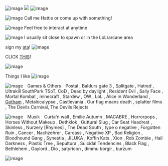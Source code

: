 ![image](https://github.com/user-attachments/assets/c2553a03-e662-41b0-ac87-216699ab07c3)
![](https://files.catbox.moe/s6t655.png) ![image](https://github.com/user-attachments/assets/56f434cc-bf13-4347-99f0-f0e6ddb8f168)




![image](https://github.com/user-attachments/assets/260ba0a6-0243-4d83-8662-b0c2a859c8c9)  Call me Hattie or come up with something!

![image](https://github.com/user-attachments/assets/54e530da-26a6-4345-82ce-52f3abfa7aa0) Feel free to interact at anytime

![image](https://github.com/user-attachments/assets/260ba0a6-0243-4d83-8662-b0c2a859c8c9) I usually sit close to spawn or in the LoL/arcane area


sign my [ata](https://dungeonz.atabook.org)! ![image](https://github.com/user-attachments/assets/801efe2d-ce80-40c3-81db-354eb6ebce40)

CLICK [THIS](https://arab.org/click-to-help/palestine)!


![image](https://github.com/user-attachments/assets/d79cbc30-e37d-4128-82d7-ba13ed9bae36)


Things I like ![image](https://github.com/user-attachments/assets/2272fd85-817b-4ca9-aebf-46ad76009ecf)


![image](https://github.com/user-attachments/assets/7655e64e-363b-41fb-98c8-140ebdaef331) ⠀Games & Others ⠀Postal , Baldurs gate 3 , Splitgate , Hatred , Ultrakill SouthPark TSoT, CoD , Dead by daylight , Resident Evil , Sally Face , Mortal Kombat , minecraft , Stardew , OW , LoL , Alice in Wonderland , [Gotham](https://www.imdb.com/title/tt3749900/) , Metalocalypse , Castlevania , Our flag means death , splatter films , The Devils Carnival, The Devils Rejects

![image](https://github.com/user-attachments/assets/39f9536b-c442-4a16-9ed2-c61abbc07f23) ⠀Musik ⠀Curta'n wall , Emilie Autumn , MACABRE , Horrorpops , Horses Without Makeup , Dethklok , Guttural Slug , Car Seat Headrest , Skinless , Nurzery [Rhymes] , The Dead South , type o negative , Forgotten Ruin , Cancer , Nachzehrer , Carcass , Negative XP , Bad Religion , Bloodhound Gang , Synestia , JILUKA , Koffin Kats , Xion , Rob Zombie , Hail Darkness , Plastic Tree , Sepultura , Suicidal Tendencies , Black Flag , Bethlehem , Gaylord , Dio , satyricon , dimmu borgir , burzum

![image](https://github.com/user-attachments/assets/6fd9702c-da0c-44bd-96b5-277ee982042c)
